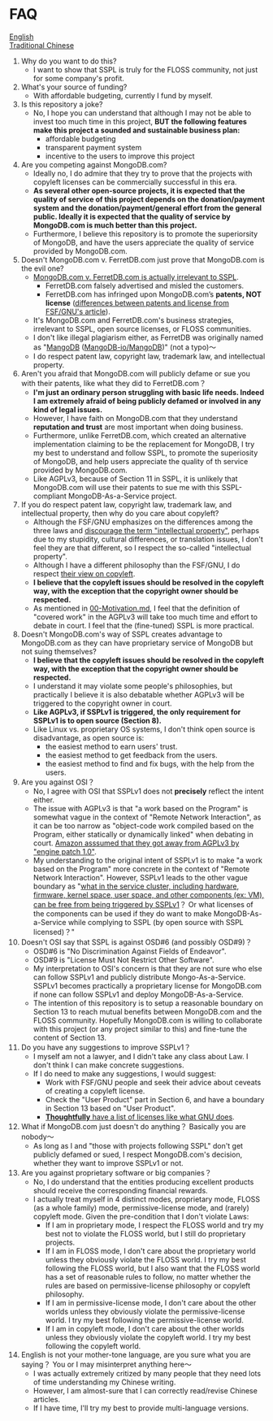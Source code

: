 # FAQ

[English](01-FAQ.en.md) \
[Traditional Chinese](01-FAQ.zh-hant.md)

1. Why do you want to do this?
    * I want to show that SSPL is truly for the FLOSS community, not just for some company's profit.
2. What's your source of funding?
    * With affordable budgeting, currently I fund by myself.
3. Is this repository a joke?
    * No, I hope you can understand that although I may not be able to invest too much time in this project, **BUT the following features make this project a sounded and sustainable business plan:**
        * affordable budgeting
        * transparent payment system
        * incentive to the users to improve this project
4. Are you competing against MongoDB.com?
    * Ideally no, I do admire that they try to prove that the projects with copyleft licenses can be commercially successful in this era.
    * **As several other open-source projects, it is expected that the quality of service of this project depends on the donation/payment
      system and the donation/payment/general effort from the general public. Ideally it is expected that the quality of service by MongoDB.com is much better than this project.**
    * Furthermore, I believe this repository is to promote the superiorsity of MongoDB, and have the users appreciate the quality of service provided by MongoDB.com.
5. Doesn't MongoDB.com v. FerretDB.com just prove that MongoDB.com is the evil one?
    * [MongoDB.com v. FerretDB.com is actually irrelevant to SSPL](https://www.mongodb.com/company/blog/building-for-developers-not-imitators).
        * FerretDB.com falsely advertised and misled the customers.
        * FerretDB.com has infringed upon MongoDB.com’s **patents, NOT license** ([differences between patents and license from FSF/GNU's article](https://www.gnu.org/philosophy/not-ipr.html)).
    * It's MongoDB.com and FerretDB.com's business strategies, irrelevant to SSPL, open source licenses, or FLOSS communities.
    * I don't like illegal plagiarism either, as FerretDB was originally named as "[MangoDB](https://www.reddit.com/r/programming/comments/qlyalj/mangodb_a_truly_open_source_mongodb_alternative/) ([MangoDB-io/MangoDB](https://github.com/MangoDB-io/MangoDB))" (not a typo)～
    * I do respect patent law, copyright law, trademark law, and intellectual property.
6. Aren't you afraid that MongoDB.com will publicly defame or sue you with their patents, like what they did to FerretDB.com？
    * **I'm just an ordinary person struggling with basic life needs. Indeed I am extremely afraid of being publicly defamed or involved in any kind of legal issues.**
    * However, I have faith on MongoDB.com that they understand **reputation and trust** are most important when doing business.
    * Furthermore, unlike FerretDB.com, which created an alternative implementation claiming to be the replacement for MongoDB, I try my best to understand and follow SSPL, to promote the superiosity of MongoDB, and help users appreciate the quality of th service provided by MongoDB.com.
    * Like AGPLv3, because of Section 11 in SSPL, it is unlikely that MongoDB.com will use their patents to sue me with this SSPL-compliant MongoDB-As-a-Service project.
7. If you do respect patent law, copyright law, trademark law, and intellectual property, then why do you care about copyleft?
    * Although the FSF/GNU emphasizes on the differences among the three laws and [discourage the term "intellectual property"](https://www.gnu.org/philosophy/not-ipr.html),
      perhaps due to my stupidity, cultural differences, or translation issues, I don't feel they are that different, so I respect the so-called "intellectual property".
    * Although I have a different philosophy than the FSF/GNU, I do respect [their view on copyleft](https://www.gnu.org/licenses/copyleft.en.html).
    * **I believe that the copyleft issues should be resolved in the copyleft way, with the exception that the copyright owner should be respected.**
    * As mentioned in [00-Motivation.md](./00-Motivation.en.md), I feel that the definition of "covered work" in the AGPLv3 will take too much time and effort to debate in court. I feel that the (fine-tuned) SSPL is more practical.
8. Doesn't MongoDB.com's way of SSPL creates advantage to MongoDB.com as they can have proprietary service of MongoDB but not suing themselves?
    * **I believe that the copyleft issues should be resolved in the copyleft way, with the exception that the copyright owner should be respected.**
    * I understand it may violate some people's philosophies, but practically I believe it is also debatable whether AGPLv3 will be triggered to the copyright owner in court.
    * **Like AGPLv3, if SSPLv1 is triggered, the only requirement for SSPLv1 is to open source (Section 8).**
    * Like Linux vs. proprietary OS systems, I don't think open source is disadvantage, as open source is:
        * the easiest method to earn users' trust.
        * the easiest method to get feedback from the users.
        * the easiest method to find and fix bugs, with the help from the users.
9. Are you against OSI？
    * No, I agree with OSI that SSPLv1 does not **precisely** reflect the intent either.
    * The issue with AGPLv3 is that "a work based on the Program" is somewhat vague in the context of "Remote Network Interaction", as it can be too narrow as "object-code work compiled based on the Program, either statically or dynamically linked" when debating in court. [Amazon asssumed that they got away from AGPLv3 by "engine patch 1.0"](https://docs.aws.amazon.com/documentdb/latest/developerguide/release-notes.html#release-notes.06-30-2020).
    * My understanding to the original intent of SSPLv1 is to make "a work based on the Program" more concrete in the context of "Remote Network Interaction". However, SSPLv1 leads to the other vague boundary as "[what in the service cluster, including hardware, firmware, kernel space, user space, and other components (ex: VM), can be free from being triggered by SSPLv1](https://lists.opensource.org/pipermail/license-review_lists.opensource.org/2018-October/003654.html)？ Or what licenses of the components can be used if they do want to make MongoDB-As-a-Service while complying to SSPL (by open source with SSPL licensed)？"
10. Doesn't OSI say that SSPL is against OSD#6 (and possibly OSD#9)？
    * OSD#6 is "No Discrimination Against Fields of Endeavor".
    * OSD#9 is "License Must Not Restrict Other Software".
    * My interpretation to OSI's concern is that they are not sure who else can follow SSPLv1 and publicly distribute Mongo-As-a-Service. SSPLv1 becomes practically a proprietary license for MongoDB.com if none can follow SSPLv1 and deploy MongoDB-As-a-Service.
    * The intention of this repository is to setup a reasonable boundary on Section 13 to reach mutual benefits between MongoDB.com and the FLOSS community. Hopefully MongoDB.com is willing to collaborate with this project (or any project similar to this) and fine-tune the content of Section 13.
11. Do you have any suggestions to improve SSPLv1？
    * I myself am not a lawyer, and I didn't take any class about Law. I don't think I can make concrete suggestions.
    * If I do need to make any suggestions, I would suggest:
        * Work with FSF/GNU people and seek their advice about ceveats of creating a copyleft license.
        * Check the "User Product" part in Section 6, and have a boundary in Section 13 based on "User Product".
        * [**Thoughtfully** have a list of licenses like what GNU does](https://www.gnu.org/licenses/license-list.en.html#SoftwareLicenses).
12. What if MongoDB.com just doesn't do anything？ Basically you are nobody～
    * As long as I and "those with projects following SSPL" don't get publicly defamed or sued, I respect MongoDB.com's decision, whether they want to improve SSPLv1 or not.
13. Are you against proprietary software or big companies？
    * No, I do understand that the entities producing excellent products should receive the corresponding financial rewards.
    * I actually treat myself in 4 distinct modes, proprietary mode, FLOSS (as a whole family) mode, permissive-license mode, and (rarely) copyleft mode. Given the pre-condition that I don't violate Laws:
        * If I am in proprietary mode, I respect the FLOSS world and try my best not to violate the FLOSS world, but I still do proprietary projects.
        * If I am in FLOSS mode, I don't care about the proprietary world unless they obviously violate the FLOSS world. I try my best following the FLOSS world, but I also want that the FLOSS world has a set of reasonable rules to follow, no matter whether the rules are based on permissive-license philosophy or copyleft philosophy.
        * If I am in permissive-license mode, I don't care about the other worlds unless they obviously violate the permissive-license world. I try my best following the permissive-license world.
        * If I am in copyleft mode, I don't care about the other worlds unless they obviously violate the copyleft world. I try my best following the copyleft world.
14. English is not your mother-tone language, are you sure what you are saying？ You or I may misinterpret anything here～
    * I was actually extremely critized by many people that they need lots of time understanding my Chinese writing.
    * However, I am almost-sure that I can correctly read/revise Chinese articles.
    * If I have time, I'll try my best to provide multi-language versions.
